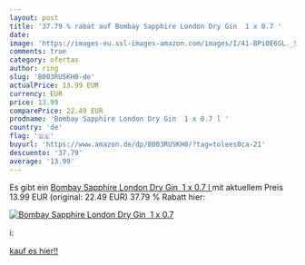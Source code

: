```yaml
---
layout: post
title: '37.79 % rabat auf Bombay Sapphire London Dry Gin  1 x 0.7 '
date: 
image: 'https://images-eu.ssl-images-amazon.com/images/I/41-BPiOE6GL._SL200_.jpg'
comments: true
category: ofertas
author: ring
slug: 'B003RUSKH0-de'
actualPrice: 13.99 EUR
currency: EUR
price: 13.99
comparePrice: 22.49 EUR
prodname: 'Bombay Sapphire London Dry Gin  1 x 0.7 l '
country: 'de'
flag: '🇩🇪'
buyurl: 'https://www.amazon.de/dp/B003RUSKH0/?tag=tolees0ca-21'
descuento: '37.79'
average: '13.99'
---
```


Es gibt ein [Bombay Sapphire London Dry Gin  1 x 0.7 l ](https://www.amazon.de/dp/B003RUSKH0/?tag=tolees0ca-21) mit aktuellem Preis 13.99 EUR (original: 22.49 EUR) 37.79 % Rabatt hier:

[![Bombay Sapphire London Dry Gin  1 x 0.7 ](https://images-eu.ssl-images-amazon.com/images/I/41-BPiOE6GL._SL200_.jpg)](https://www.amazon.de/dp/B003RUSKH0/?tag=tolees0ca-21)

ℹ️:


[kauf es hier!!](https://www.amazon.de/dp/B003RUSKH0/?tag=tolees0ca-21)
